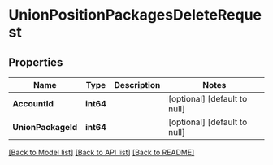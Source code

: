 # UnionPositionPackagesDeleteRequest

## Properties
Name | Type | Description | Notes
------------ | ------------- | ------------- | -------------
**AccountId** | **int64** |  | [optional] [default to null]
**UnionPackageId** | **int64** |  | [optional] [default to null]

[[Back to Model list]](../README.md#documentation-for-models) [[Back to API list]](../README.md#documentation-for-api-endpoints) [[Back to README]](../README.md)


